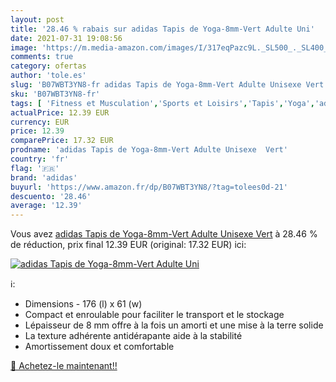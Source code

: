 ```yaml
---
layout: post
title: '28.46 % rabais sur adidas Tapis de Yoga-8mm-Vert Adulte Uni'
date: 2021-07-31 19:08:56
image: 'https://m.media-amazon.com/images/I/317eqPazc9L._SL500_._SL400_.jpg'
comments: true
category: ofertas
author: 'tole.es'
slug: 'B07WBT3YN8-fr adidas Tapis de Yoga-8mm-Vert Adulte Unisexe Vert'
sku: 'B07WBT3YN8-fr'
tags: [ 'Fitness et Musculation','Sports et Loisirs','Tapis','Yoga','adidas', ]
actualPrice: 12.39 EUR
currency: EUR
price: 12.39
comparePrice: 17.32 EUR
prodname: 'adidas Tapis de Yoga-8mm-Vert Adulte Unisexe  Vert'
country: 'fr'
flag: '🇫🇷'
brand: 'adidas'
buyurl: 'https://www.amazon.fr/dp/B07WBT3YN8/?tag=tolees0d-21'
descuento: '28.46'
average: '12.39'
---
```


Vous avez [adidas Tapis de Yoga-8mm-Vert Adulte Unisexe  Vert](https://www.amazon.fr/dp/B07WBT3YN8/?tag=tolees0d-21)  à  28.46 % de réduction, prix final  12.39 EUR (original: 17.32 EUR) ici:

[![adidas Tapis de Yoga-8mm-Vert Adulte Uni](https://m.media-amazon.com/images/I/317eqPazc9L._SL500_._SL400_.jpg)](https://www.amazon.fr/dp/B07WBT3YN8/?tag=tolees0d-21)

ℹ️:

- Dimensions - 176 (l) x 61 (w)
- Compact et enroulable pour faciliter le transport et le stockage
- Lépaisseur de 8 mm offre à la fois un amorti et une mise à la terre solide
- La texture adhérente antidérapante aide à la stabilité
- Amortissement doux et comfortable

[🛒 Achetez-le maintenant!!](https://www.amazon.fr/dp/B07WBT3YN8/?tag=tolees0d-21)
